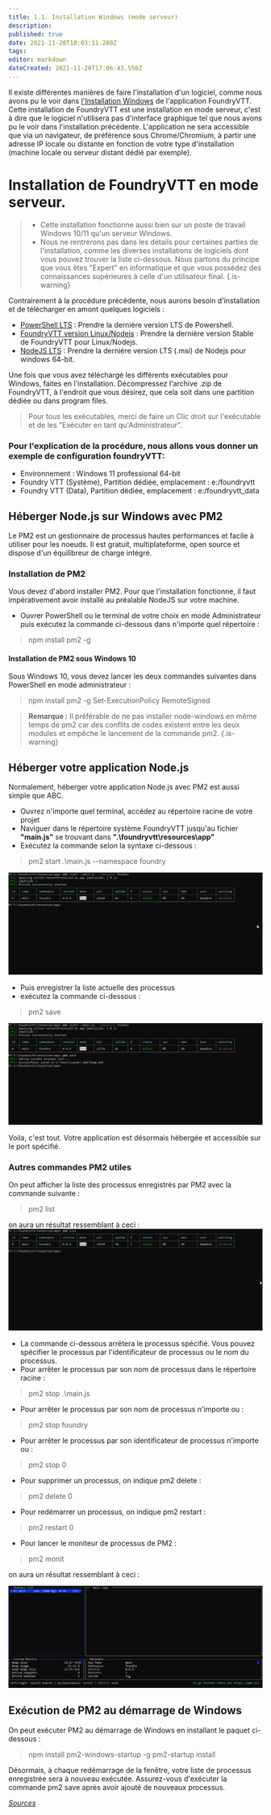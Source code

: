 ```yaml
---
title: 1.1. Installation Windows (mode serveur)
description: 
published: true
date: 2021-11-20T18:03:11.280Z
tags: 
editor: markdown
dateCreated: 2021-11-20T17:06:43.550Z
---
```


Il existe différentes manières de faire l'installation d'un logiciel, comme nous avons pu le voir dans [l'Installation Windows](https://foundryvtt.wiki/fr/pour-commencer/win) de l'application FoundryVTT.
Cette installation de FoundryVTT est une installation en mode serveur, c'est à dire que le logiciel n'utilisera pas d'interface graphique tel que nous avons pu le voir dans l'installation précédente.
L'application ne sera accessible que via un navigateur, de préférence sous Chrome/Chromium, à partir une adresse IP locale ou distante en fonction de votre type d'installation (machine locale ou serveur distant dédié par exemple).

# Installation de FoundryVTT en mode serveur.
>- Cette installation fonctionne aussi bien sur un poste de travail Windows 10/11 qu'un serveur Windows.
>- Nous ne rentrerons pas dans les détails pour certaines parties de l'installation, comme les diverses installations de logiciels dont vous pouvez trouver la liste ci-dessous.
Nous partons du principe que vous êtes "Expert" en informatique et que vous possédez des connaissances supérieures à celle d'un utilisateur final.
{.is-warning}

Contrairement à la procédure précédente, nous aurons besoin d'installation et de télécharger en amont quelques logiciels :
- [PowerShell LTS](https://docs.microsoft.com/fr-fr/powershell/scripting/install/installing-powershell-on-windows) : Prendre la dernière version LTS de Powershell. 
- [FoundryVTT version Linux/Nodejs](https://foundryvtt.com/) : Prendre la dernière version Stable de FoundryVTT pour Linux/Nodejs.
- [NodeJS LTS](https://nodejs.org/en/download/) : Prendre la dernière version LTS (.msi) de Nodejs pour windows 64-bit.


Une fois que vous avez téléchargé les différents exécutables pour Windows, faites en l'installation.
Décompressez l'archive .zip de FoundryVTT, à l'endroit que vous désirez, que cela soit dans une partition dédiée ou dans program files.
>Pour tous les exécutables, merci de faire un Clic droit sur l'exécutable et de les "Exécuter en tant qu'Administrateur".


### Pour l'explication de la procédure, nous allons vous donner un exemple de configuration foundryVTT: 
- Environnement : Windows 11 professional 64-bit
- Foundry VTT (Système), Partition dédiée, emplacement : e:/foundryvtt
- Foundry VTT (Data), Partition dédiée, emplacement : e:/foundryvtt_data

## Héberger Node.js sur Windows avec PM2
Le PM2 est un gestionnaire de processus hautes performances et facile à utiliser pour les noeuds. Il est gratuit, multiplateforme, open source et dispose d'un équilibreur de charge intégré.

### Installation de PM2
Vous devez d'abord installer PM2. Pour que l'installation fonctionne, il faut impérativement avoir installé au préalable NodeJS sur votre machine.
- Ouvrer PowerShell ou le terminal de votre choix en mode Administrateur puis exécutez la commande ci-dessous dans n'importe quel répertoire :
> npm install pm2 -g

#### Installation de PM2 sous Windows 10
Sous Windows 10, vous devez lancer les deux commandes suivantes dans PowerShell en mode administrateur :

> npm install pm2 -g
> Set-ExecutionPolicy RemoteSigned

> **Remarque :** Il préférable de ne pas installer node-windows en même temps de pm2 car des conflits de codes existent entre les deux modules et empêche le lancement de la commande pm2.
{.is-warning}

## Héberger votre application Node.js
Normalement, héberger votre application Node.js avec PM2 est aussi simple que ABC.
- Ouvrez n'importe quel terminal, accédez au répertoire racine de votre projet
- Naviguer dans le répertoire système FoundryVTT jusqu'au fichier **"main.js"** se trouvant dans **".\foundryvtt\resources\app\"**
- Exécutez la commande selon la syntaxe ci-dessous :

>pm2 start .\main.js --namespace foundry

![pm2_start.png](/setup/winstall/pm2_start.png)

- Puis enregistrer la liste actuelle des processus
- exécutez la commande ci-dessous :

>pm2 save

![pm2_save.png](/setup/winstall/pm2_save.png)

Voila, c'est tout. Votre application est désormais hébergée et accessible sur le port spécifié.

### Autres commandes PM2 utiles
On peut afficher la liste des processus enregistrés par PM2 avec la commande suivante :

>pm2 list

on aura un résultat ressemblant à ceci :
![pm2_list.png](/setup/winstall/pm2_list.png)

- La commande ci-dessous arrêtera le processus spécifié. Vous pouvez spécifier le processus par l'identificateur de processus ou le nom du processus. 
- Pour arrêter le processus par son nom de processus dans le répertoire racine :

>pm2 stop .\main.js

- Pour arrêter le processus par son nom de processus n'importe ou :

>pm2 stop foundry

- Pour arrêter le processus par son identificateur de processus n'importe ou :

>pm2 stop 0

- Pour supprimer un processus, on indique pm2 delete :

>pm2 delete 0

- Pour redémarrer un processus, on indique pm2 restart :

>pm2 restart 0

- Pour lancer le moniteur de processus de PM2 :

>pm2 monit

on aura un résultat ressemblant à ceci :

![pm2_monit.png](/setup/winstall/pm2_monit.png)

## Exécution de PM2 au démarrage de Windows
On peut exécuter PM2 au démarrage de Windows en installant le paquet ci-dessous :

>npm install pm2-windows-startup -g
>pm2-startup install

Désormais, à chaque redémarrage de la fenêtre, votre liste de processus enregistrée sera à nouveau exécutée. Assurez-vous d'exécuter la commande pm2 save après avoir ajouté de nouveaux processus.


[*Sources*](https://www.gladir.com/SOFTWARE/PM2/comment-heberger-node-js-sur-windows-server-avec-pm2.htm)